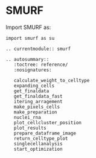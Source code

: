 # SMURF

Import SMURF as:

```
import smurf as su
```

```{eval-rst}
.. currentmodule:: smurf

```

```{eval-rst}
.. autosummary::
   :toctree: reference/
   :nosignatures:

   calculate_weight_to_celltype
   expanding_cells
   get_finaldata
   get_finaldata_fast
   itering_arragement
   make_pixels_cells
   make_preparation
   nuclei_rna
   plot_cellcluster_position
   plot_results
   prepare_dataframe_image
   return_celltype_plot
   singlecellanalysis
   start_optimization

```
